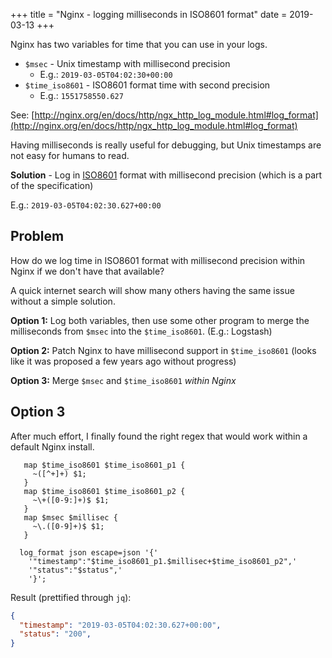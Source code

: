 +++
title = "Nginx - logging milliseconds in ISO8601 format"
date = 2019-03-13
+++

Nginx has two variables for time that you can use in your logs.

* `$msec` - Unix timestamp with millisecond precision
  * E.g.: `2019-03-05T04:02:30+00:00`
* `$time_iso8601` - ISO8601 format time with second precision
  * E.g.: `1551758550.627`

See: [http://nginx.org/en/docs/http/ngx_http_log_module.html#log_format](http://nginx.org/en/docs/http/ngx_http_log_module.html#log_format)

Having milliseconds is really useful for debugging, but Unix timestamps are not easy for humans to read.

**Solution** - Log in [ISO8601](https://en.wikipedia.org/wiki/ISO_8601) format with millisecond precision (which is a part of the specification)

E.g.: `2019-03-05T04:02:30.627+00:00`

## Problem

How do we log time in ISO8601 format with millisecond precision within Nginx if we don't have that available?

A quick internet search will show many others having the same issue without a simple solution.

**Option 1:** Log both variables, then use some other program to merge the milliseconds from `$msec` into the `$time_iso8601`. (E.g.: Logstash)

**Option 2:** Patch Nginx to have millisecond support in `$time_iso8601` (looks like it was proposed a few years ago without progress)

**Option 3:** Merge `$msec` and `$time_iso8601` *within Nginx*

## Option 3

After much effort, I finally found the right regex that would work within a default Nginx install.

``` Nginx
   map $time_iso8601 $time_iso8601_p1 {
     ~([^+]+) $1;
   }
   map $time_iso8601 $time_iso8601_p2 {
     ~\+([0-9:]+)$ $1;
   }
   map $msec $millisec {
     ~\.([0-9]+)$ $1;
   }

  log_format json escape=json '{'
    '"timestamp":"$time_iso8601_p1.$millisec+$time_iso8601_p2",'
    '"status":"$status",'
    '}';
```

Result (prettified through `jq`):

``` JSON
{
  "timestamp": "2019-03-05T04:02:30.627+00:00",
  "status": "200",
}
```